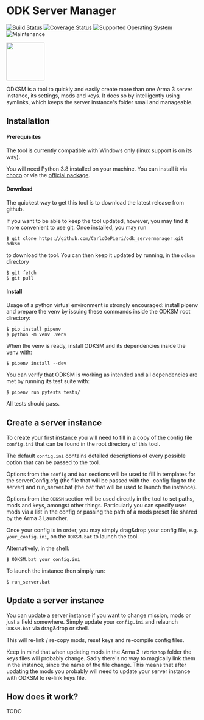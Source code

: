 # ODK Server Manager
[![Build Status](https://travis-ci.com/CarloDePieri/odk_servermanager.svg?branch=master)](https://travis-ci.com/CarloDePieri/odk_servermanager)
[![Coverage Status](https://coveralls.io/repos/github/CarloDePieri/odk_servermanager/badge.svg?branch=master)](https://coveralls.io/github/CarloDePieri/odk_servermanager?branch=master)
![Supported Operating System](https://img.shields.io/badge/os-Windows-blue)
![Maintenance](https://img.shields.io/maintenance/yes/2020)

[<img src="https://www.odkclan.it/immagini/loghi/logo_home.png" height="100">](https://www.odkclan.it/)

ODKSM is a tool to quickly and easily create more than one Arma 3 server instance, its settings, mods and keys. It does 
so by intelligently using symlinks, which keeps the server instance's folder small and manageable.

## Installation

#### Prerequisites
The tool is currently compatible with Windows only (linux support is on its way).

You will need Python 3.8 installed on your machine. You can install it via 
[choco](https://chocolatey.org/packages/python/3.8.2) or via the [official package](https://www.python.org/ftp/python/3.8.2/python-3.8.2.exe).

#### Download
The quickest way to get this tool is to download the latest release from github.

If you want to be able to keep the tool updated, however, you may find it more convenient to use [git](https://git-scm.com/download/win).
Once installed, you may run 
```
$ git clone https://github.com/CarloDePieri/odk_servermanager.git odksm 
```
to download the tool. You can then keep it updated by running, in the `odksm` directory
```
$ git fetch
$ git pull
```

#### Install
Usage of a python virtual environment is strongly encouraged: install pipenv and prepare the venv by issuing these 
commands inside the ODKSM root directory:
```
$ pip install pipenv
$ python -m venv .venv
```
When the venv is ready, install ODKSM and its dependencies inside the venv with:
```
$ pipenv install --dev
```
You can verify that ODKSM is working as intended and all dependencies are met by running its test suite with:
```
$ pipenv run pytests tests/
```
All tests should pass.


## Create a server instance
To create your first instance you will need to fill in a copy of the config file `config.ini` that can be found
in the root directory of this tool.

The default `config.ini` contains detailed descriptions of every possible option that can be passed to the tool. 

Options from the `config` and `bat` sections will be used to fill in templates for the serverConfig.cfg (the file 
that will be passed with the -config flag to the server) and run_server.bat (the bat that will be used to launch 
the instance).

Options from the `ODKSM` section will be used directly in the tool to set paths, mods and keys, amongst other things. 
Particularly you can specify user mods via a list in the config or passing the path of a mods preset file shared by the 
Arma 3 Launcher. 

Once your config is in order, you may simply drag&drop your config file, e.g. `your_config.ini`, on the `ODKSM.bat` 
to launch the tool.

Alternatively, in the shell:
```
$ ODKSM.bat your_config.ini
```

To launch the instance then simply run:
```
$ run_server.bat
```

## Update a server instance
You can update a server instance if you want to change mission, mods or just a field somewhere. Simply update your 
`config.ini` and relaunch `ODKSM.bat` via drag&drop or shell.

This will re-link / re-copy mods, reset keys and re-compile config files.

Keep in mind that when updating mods in the Arma 3 `!Workshop` folder the keys files will probably change. Sadly there's
 no way to magically link them in the instance, since the name of the file change. This means that after updating the mods
 you probably will need to update your server instance with ODKSM to re-link keys file.
 
 
## How does it work?
TODO
